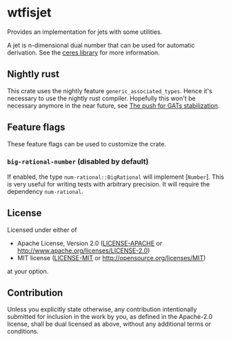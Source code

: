 # wtfisjet

Provides an implementation for jets with some utilities.

A jet is n-dimensional dual number that can be used for automatic derivation.
See the [ceres library] for more information.

[ceres library]: http://ceres-solver.org/automatic_derivatives.html#dual-numbers-jets

## Nightly rust

This crate uses the nightly feature `generic_associated_types`. Hence it's necessary to use
the nightly rust compiler. Hopefully this won't be necessary anymore in the near future,
see [The push for GATs stabilization].

[The push for GATs stabilization]: https://blog.rust-lang.org/2021/08/03/GATs-stabilization-push.html

## Feature flags

These feature flags can be used to customize the crate.

### `big-rational-number` (disabled by default)

If enabled, the type `num-rational::BigRational` will implement [`Number`].
This is very useful for writing tests with arbitrary precision. It will
require the dependency `num-rational`.

## License

Licensed under either of

 * Apache License, Version 2.0
   ([LICENSE-APACHE](LICENSE-APACHE) or http://www.apache.org/licenses/LICENSE-2.0)
 * MIT license
   ([LICENSE-MIT](LICENSE-MIT) or http://opensource.org/licenses/MIT)

at your option.

## Contribution

Unless you explicitly state otherwise, any contribution intentionally submitted
for inclusion in the work by you, as defined in the Apache-2.0 license, shall be
dual licensed as above, without any additional terms or conditions.
